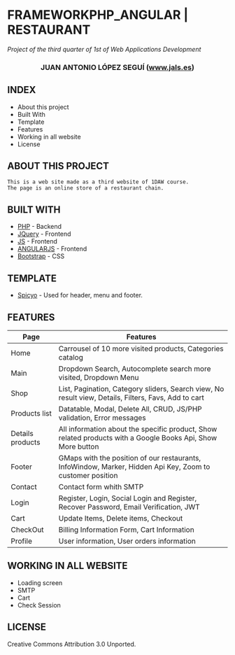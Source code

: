 # FRAMEWORKPHP_ANGULAR | RESTAURANT

_Project of the third quarter of 1st of Web Applications Development_

<h3 align="center"><strong>JUAN ANTONIO LÓPEZ SEGUÍ (<a href="https://jals.es">www.jals.es</a>)</strong></h3>

## INDEX

* About this project
* Built With
* Template
* Features
* Working in all website
* License

         
## ABOUT THIS PROJECT 

    This is a web site made as a third website of 1DAW course.
    The page is an online store of a restaurant chain.

## BUILT WITH

* [PHP] - Backend
* [JQuery] - Frontend
* [JS] - Frontend
* [ANGULARJS] - Frontend
* [Bootstrap] - CSS


[PHP]: <http://php.net/>
[MVC]: <https://en.wikipedia.org/wiki/Model%E2%80%93view%E2%80%93controller>
[OOP]: <https://en.wikipedia.org/wiki/Object-oriented_programming>
[jQuery]: <http://jquery.com>
[js]: <https://es.wikipedia.org/wiki/JavaScript>
[ANGULARJS]: <https://angularjs.org/>
[Bootstrap]: <https://getbootstrap.com/>

## TEMPLATE

* [Spicyo] - Used for header, menu and footer.

[Spicyo]: <https://www.free-css.com/free-css-templates/page261/spicyo>

## FEATURES

| Page | Features |
|---------|-------------|
| Home | Carrousel of 10 more visited products, Categories catalog|
| Main | Dropdown Search, Autocomplete search more visited, Dropdown Menu|
| Shop | List, Pagination, Category sliders, Search view, No result view, Details, Filters, Favs, Add to cart|
| Products list | Datatable, Modal, Delete All, CRUD, JS/PHP validation, Error messages|
| Details products | All information about the specific product, Show related products with a Google Books Api, Show More button|
| Footer | GMaps with the position of our restaurants, InfoWindow, Marker, Hidden Api Key, Zoom to customer position|
| Contact | Contact form whith SMTP|
| Login | Register, Login, Social Login and Register, Recover Password, Email Verification, JWT|
| Cart | Update Items, Delete items, Checkout|
| CheckOut | Billing Information Form, Cart Information|
| Profile | User information, User orders information|



## WORKING IN ALL WEBSITE

* Loading screen
* SMTP
* Cart
* Check Session

## LICENSE

 Creative Commons Attribution 3.0 Unported.

 


